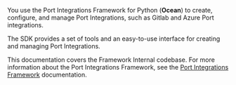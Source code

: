 You use the Port Integrations Framework for Python (**Ocean**) to create, configure, and manage Port Integrations, such as Gitlab and Azure Port integrations. 

The SDK provides a set of tools and an easy-to-use interface for creating and managing Port Integrations.

This documentation covers the Framework Internal codebase. For more information about the Port Integrations Framework, see the [Port Integrations Framework](https://ocean.getport.io/) documentation. 